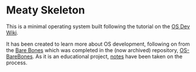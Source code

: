 # Meaty Skeleton

This is a minimal operating system built following the tutorial on the [OS Dev Wiki](https://wiki.osdev.org/Meaty_Skeleton).

It has been created to learn more about OS development, following on from the [Bare Bones](https://wiki.osdev.org/Bare_Bones) which was completed in the (now archived) repository, [OS-BareBones](https://github.com/moddedTechnic/OS-BareBones). As it is an educational project, [notes](notes.md) have been taken on the process.
